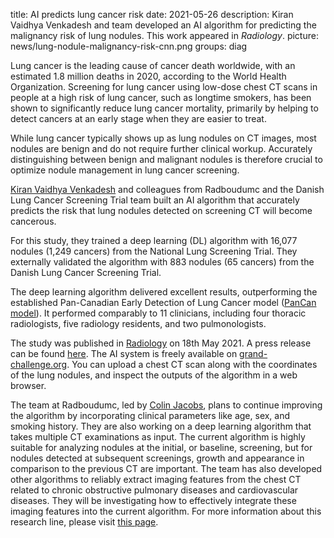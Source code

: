 title: AI predicts lung cancer risk
date: 2021-05-26
description: Kiran Vaidhya Venkadesh and team developed an AI algorithm for predicting the malignancy risk of lung nodules. This work appeared in _Radiology_.
picture: news/lung-nodule-malignancy-risk-cnn.png
groups: diag

Lung cancer is the leading cause of cancer death worldwide, with an estimated 1.8 million deaths in 2020, according to the World Health Organization. Screening for lung cancer using low-dose chest CT scans in people at a high risk of lung cancer, such as longtime smokers, has been shown to significantly reduce lung cancer mortality, primarily by helping to detect cancers at an early stage when they are easier to treat. 

While lung cancer typically shows up as lung nodules on CT images, most nodules are benign and do not require further clinical workup. Accurately distinguishing between benign and malignant nodules is therefore crucial to optimize nodule management in lung cancer screening.

[Kiran Vaidhya Venkadesh](member/kiran-vaidhya-venkadesh) and colleagues from Radboudumc and the Danish Lung Cancer Screening Trial team built an AI algorithm that accurately predicts the risk that lung nodules detected on screening CT will become cancerous.

For this study, they trained a deep learning (DL) algorithm with 16,077 nodules (1,249 cancers) from the National Lung Screening Trial. They externally validated the algorithm with 883 nodules (65 cancers) from the Danish Lung Cancer Screening Trial. 

The deep learning algorithm delivered excellent results, outperforming the established Pan-Canadian Early Detection of Lung Cancer model ([PanCan model](https://www.nejm.org/doi/full/10.1056/nejmoa1214726)). It performed comparably to 11 clinicians, including four thoracic radiologists, five radiology residents, and two pulmonologists.

The study was published in [Radiology](https://pubs.rsna.org/doi/10.1148/radiol.2021204433) on 18th May 2021. A press release can be found [here](https://www.rsna.org/news/2021/may/AI%20Predicts%20Lung%20Cancer%20Risk). The AI system is freely available on [grand-challenge.org](https://grand-challenge.org/algorithms/pulmonary-nodule-malignancy-prediction/). You can upload a chest CT scan along with the coordinates of the lung nodules, and inspect the outputs of the algorithm in a web browser. 

The team at Radboudumc, led by [Colin Jacobs](member/colin-jacobs), plans to continue improving the algorithm by incorporating clinical parameters like age, sex, and smoking history.
They are also working on a deep learning algorithm that takes multiple CT examinations as input. The current algorithm is highly suitable for analyzing nodules at the initial, or baseline, screening, but for nodules detected at subsequent screenings, growth and appearance in comparison to the previous CT are important. The team has also developed other algorithms to reliably extract imaging features from the chest CT related to chronic obstructive pulmonary diseases and cardiovascular diseases. They will be investigating how to effectively integrate these imaging features into the current algorithm.
For more information about this research line, please visit [this page](research/lung-cancer-image-analysis/).
